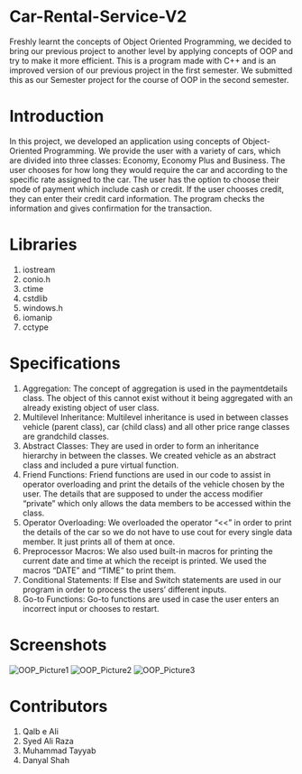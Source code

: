 # Car-Rental-Service-V2
Freshly learnt the concepts of Object Oriented Programming, we decided to bring our previous project to another level by applying concepts of OOP and try to make it more efficient. This is a program made with C++ and is an improved version of our previous project in the first semester. We submitted this as our Semester project for the course of OOP in the second semester.

# Introduction
In this project, we developed an application using concepts of Object-Oriented Programming. We provide the user with a variety of cars, which are divided into three classes: Economy, Economy Plus and Business. The user chooses for how long they would require the car and according to the specific rate assigned to the car. The user has the option to choose their mode of payment which include cash or credit. If the user chooses credit, they can enter their credit card information. The program checks the information and gives confirmation for the transaction.

# Libraries
1) iostream
2) conio.h
3) ctime
4) cstdlib
5) windows.h
6) iomanip
7) cctype

# Specifications
1) Aggregation: The concept of aggregation is used in the paymentdetails class. The object of this cannot exist without it being aggregated with an already existing object of user class.
2) Multilevel Inheritance: Multilevel inheritance is used in between classes vehicle (parent class), car (child class) and all other price range classes are grandchild classes.
3) Abstract Classes: They are used in order to form an inheritance hierarchy in between the classes. We created vehicle as an abstract class and included a pure virtual function.
4) Friend Functions: Friend functions are used in our code to assist in operator overloading and print the details of the vehicle chosen by the user. The details that are supposed to under the access modifier “private” which only allows the data members to be accessed within the class.
5) Operator Overloading: We overloaded the operator “<<” in order to print the details of the car so we do not have to use cout for every single data member. It just prints all of them at once.
6) Preprocessor Macros: We also used built-in macros for printing the current date and time at which the receipt is printed. We used the macros “DATE” and “TIME” to print them.
7) Conditional Statements: If Else and Switch statements are used in our program in order to process the users’ different inputs.
8) Go-to Functions: Go-to functions are used in case the user enters an incorrect input or chooses to restart.

# Screenshots
![OOP_Picture1](https://user-images.githubusercontent.com/91963525/193407217-385d757c-5860-4f30-b021-298b3011884f.png)
![OOP_Picture2](https://user-images.githubusercontent.com/91963525/193407231-885f61b4-283e-4b67-af3d-fda645880ca6.png)
![OOP_Picture3](https://user-images.githubusercontent.com/91963525/193407237-59c44dff-ee15-428f-9081-337b9fd26c76.png)

# Contributors
1) Qalb e Ali
2) Syed Ali Raza
3) Muhammad Tayyab
4) Danyal Shah
